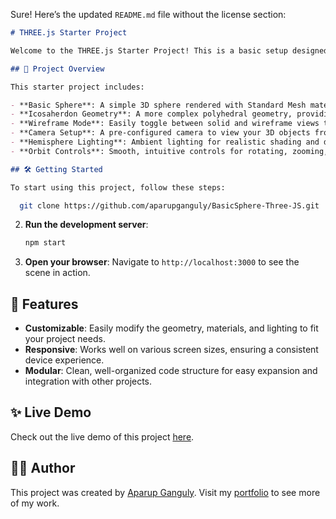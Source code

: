 Sure! Here’s the updated `README.md` file without the license section:

````markdown
# THREE.js Starter Project

Welcome to the THREE.js Starter Project! This is a basic setup designed to get you up and running with THREE.js, a powerful and flexible 3D library for creating interactive 3D experiences directly in your browser.

## 🎨 Project Overview

This starter project includes:

- **Basic Sphere**: A simple 3D sphere rendered with Standard Mesh material.
- **Icosaherdon Geometry**: A more complex polyhedral geometry, providing a different shape and structure.
- **Wireframe Mode**: Easily toggle between solid and wireframe views to see the underlying structure of the geometry.
- **Camera Setup**: A pre-configured camera to view your 3D objects from a dynamic perspective.
- **Hemisphere Lighting**: Ambient lighting for realistic shading and depth.
- **Orbit Controls**: Smooth, intuitive controls for rotating, zooming, and panning the camera around the scene.

## 🛠️ Getting Started

To start using this project, follow these steps:

````
 ```bash
   git clone https://github.com/aparupganguly/BasicSphere-Three-JS.git
   ```

2. **Run the development server**:
   ```bash
   npm start
   ```
3. **Open your browser**: Navigate to `http://localhost:3000` to see the scene in action.

## 🚀 Features

- **Customizable**: Easily modify the geometry, materials, and lighting to fit your project needs.
- **Responsive**: Works well on various screen sizes, ensuring a consistent device experience.
- **Modular**: Clean, well-organized code structure for easy expansion and integration with other projects.

## ✨ Live Demo

Check out the live demo of this project [here](#).

## 👨‍💻 Author

This project was created by [Aparup Ganguly](https://aparupganguly.com). Visit my [portfolio](https://aparupganguly.com) to see more of my work.

```

```
